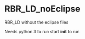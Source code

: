 RBR_LD_noEclipse
================

RBR_LD without the eclipse files 

Needs python 3 to run 
start __init__ to run

